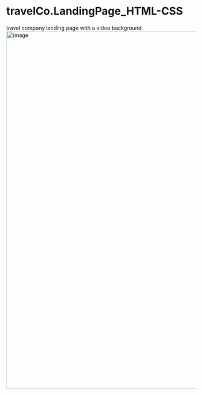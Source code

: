 # travelCo.LandingPage_HTML-CSS
travel company landing page with a video background
<img width="945" alt="image" src="https://github.com/sumeeh/travelCo.LandingPage_HTML-CSS/assets/104570316/bc6f4bba-9509-47e6-b445-35761578f993">
